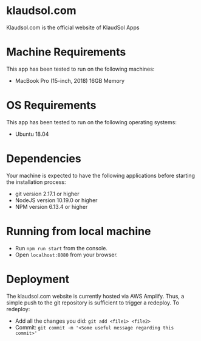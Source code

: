 # klaudsol.com 
Klaudsol.com is the official website of KlaudSol Apps

# Machine Requirements
This app has been tested to run on the following machines:
* MacBook Pro (15-inch, 2018) 16GB Memory

# OS Requirements
This app has been tested to run on the following operating systems:
* Ubuntu 18.04

# Dependencies
Your machine is expected to have the following applications before starting the installation process:
* git version 2.17.1 or higher
* NodeJS version 10.19.0 or higher
* NPM version 6.13.4 or higher

# Running from local machine
* Run `npm run start` from the console.
* Open `localhost:8080` from your browser.

# Deployment
The klaudsol.com website is currently hosted via AWS Amplify. Thus, a simple
push to the git repository is sufficient to trigger a redeploy.
To redeploy:
* Add all the changes you did: `git add <file1> <file2>`
* Commit: `git commit -m '<Some useful message regarding this commit>'`

